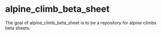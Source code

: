 # alpine_climb_beta_sheet

The goal of alpine_climb_beta_sheet is to be a repository for alpine climbs beta sheets.
